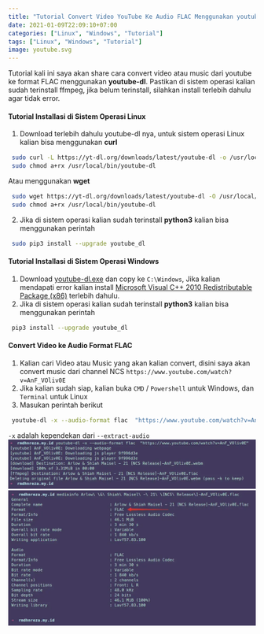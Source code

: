 ```yaml
---
title: "Tutorial Convert Video YouTube Ke Audio FLAC Menggunakan youtube-dl"
date: 2021-01-09T22:09:10+07:00
categories: ["Linux", "Windows", "Tutorial"]
tags: ["Linux", "Windows", "Tutorial"]
image: youtube.svg
---
```


Tutorial kali ini saya akan share cara convert video atau music dari youtube ke format FLAC menggunakan **youtube-dl**.
Pastikan di sistem operasi kalian sudah terinstall ffmpeg, jika belum terinstall, silahkan install terlebih dahulu agar tidak error.

#### Tutorial Installasi di Sistem Operasi Linux
1. Download terlebih dahulu youtube-dl nya, untuk sistem operasi Linux kalian bisa menggunakan **curl**
```bash
 sudo curl -L https://yt-dl.org/downloads/latest/youtube-dl -o /usr/local/bin/youtube-dl
 sudo chmod a+rx /usr/local/bin/youtube-dl
```
Atau menggunakan **wget**
```bash
 sudo wget https://yt-dl.org/downloads/latest/youtube-dl -O /usr/local/bin/youtube-dl
 sudo chmod a+rx /usr/local/bin/youtube-dl
```
2. Jika di sistem operasi kalian sudah terinstall **python3** kalian bisa menggunakan perintah
```bash
 sudo pip3 install --upgrade youtube_dl
```

#### Tutorial Installasi di Sistem Operasi Windows
1. Download [youtube-dl.exe](https://yt-dl.org/downloads/2021.01.08/youtube-dl.exe) dan copy ke `C:\Windows`, Jika kalian mendapati error kalian install [Microsoft Visual C++ 2010 Redistributable Package (x86)](https://www.microsoft.com/en-US/download/details.aspx?id=5555) terlebih dahulu.
2. Jika di sistem operasi kalian sudah terinstall **python3** kalian bisa menggunakan perintah
```bash
 pip3 install --upgrade youtube_dl
```

#### Convert Video ke Audio Format FLAC
1. Kalian cari Video atau Music yang akan kalian convert, disini saya akan convert music dari channel NCS `https://www.youtube.com/watch?v=AnF_VOliv0E`
2. Jika kalian sudah siap, kalian buka `CMD` / `Powershell` untuk Windows, dan `Terminal` untuk Linux
3. Masukan perintah berikut
```bash
 youtube-dl -x --audio-format flac  "https://www.youtube.com/watch?v=AnF_VOliv0E"
```
`-x` adalah kependekan dari `--extract-audio`
![youtube-dl](youtube-dl-1.webp)
![youtube-dl](youtube-dl-2.webp)